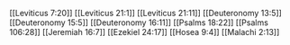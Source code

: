 [[Leviticus 7:20]]
[[Leviticus 21:1]]
[[Leviticus 21:11]]
[[Deuteronomy 13:5]]
[[Deuteronomy 15:5]]
[[Deuteronomy 16:11]]
[[Psalms 18:22]]
[[Psalms 106:28]]
[[Jeremiah 16:7]]
[[Ezekiel 24:17]]
[[Hosea 9:4]]
[[Malachi 2:13]]

